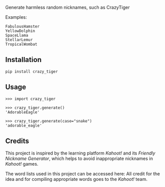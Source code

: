 
Generate harmless random nicknames, such as CrazyTiger

Examples:

```
FabulousHamster
YellowDolphin
SpaceLlama
StellarLemur
TropicalWombat
```

## Installation

`pip install crazy_tiger`

## Usage

```pycon
>>> import crazy_tiger

>>> crazy_tiger.generate()
'AdorableEagle'

>>> crazy_tiger.generate(case="snake")
'adorable_eagle'
```

## Credits
This project is inspired by the learning platform _Kahoot!_ and its _Friendly Nickname Generator_, which helps to avoid inappropriate nicknames in _Kahoot!_ games.

The word lists used in this project can be accessed here: All credit for the idea and for compiling appropriate words goes to the _Kahoot!_ team.

